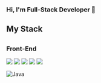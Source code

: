 ### Hi, I'm Full-Stack Developer 👋

<h2> My Stack <h2>
<h3>Front-End</h3>
<img src="https://img.shields.io/badge/javascript-F7DF1E?style=for-the-badge&logo=javascript&logoColor=black">
<img src="https://img.shields.io/badge/react-61DAFB?style=for-the-badge&logo=react&logoColor=black">  
  <img src="https://img.shields.io/badge/React Native-61DAFB?style=for-the-badge&logo=react&logoColor=black"/>
<img src="https://img.shields.io/badge/html-E34F26?style=for-the-badge&logo=html5&logoColor=white"> 
<img src="https://img.shields.io/badge/css-1572B6?style=for-the-badge&logo=css3&logoColor=white"> 

![Java](https://img.shields.io/badge/java-%23ED8B00.svg?style=for-the-badge&logo=openjdk&logoColor=white) 

  
  
  
<!--
**Koo-Tae-Ho/Koo-Tae-Ho** is a ✨ _special_ ✨ repository because its `README.md` (this file) appears on your GitHub profile.

Here are some ideas to get you started:

- 🔭 I’m currently working on ...
- 🌱 I’m currently learning ...
- 👯 I’m looking to collaborate on ...
- 🤔 I’m looking for help with ...
- 💬 Ask me about ...
- 📫 How to reach me: ...
- 😄 Pronouns: ...
- ⚡ Fun fact: ...
  https://byul91oh.tistory.com/214
-->

